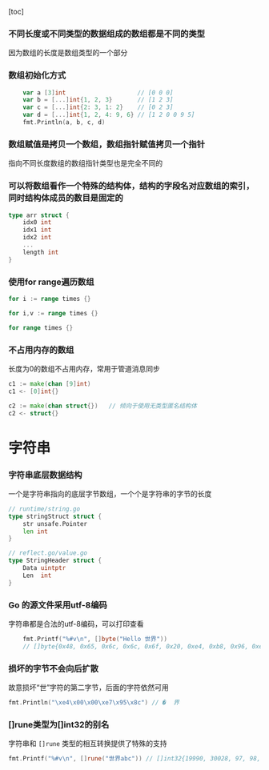 [toc]

### 不同长度或不同类型的数据组成的数组都是不同的类型

因为数组的长度是数组类型的一个部分

### 数组初始化方式

```go
	var a [3]int                    // [0 0 0]
	var b = [...]int{1, 2, 3}       // [1 2 3]
	var c = [...]int{2: 3, 1: 2}    // [0 2 3]
	var d = [...]int{1, 2, 4: 9, 6} // [1 2 0 0 9 5]
	fmt.Println(a, b, c, d)
```



###  数组赋值是拷贝一个数组，数组指针赋值拷贝一个指针

指向不同长度数组的数组指针类型也是完全不同的



### 可以将数组看作一个特殊的结构体，结构的字段名对应数组的索引，同时结构体成员的数目是固定的

```go
type arr struct {
    idx0 int
    idx1 int
    idx2 int
    ...
    length int
}
```

### 使用for range遍历数组

```go
for i := range times {}

for i,v := range times {}

for range times {}
```

###  不占用内存的数组

长度为0的数组不占用内存，常用于管道消息同步

```go
c1 := make(chan [9]int)
c1 <- [0]int{}

c2 := make(chan struct{})	// 倾向于使用无类型匿名结构体
c2 <- struct{}
```



# 字符串

### 字符串底层数据结构

一个是字符串指向的底层字节数组，一个个是字符串的字节的长度

```go
// runtime/string.go
type stringStruct struct {
	str unsafe.Pointer
	len int
}

// reflect.go/value.go
type StringHeader struct {
	Data uintptr
	Len  int
}
```

### Go 的源文件采用utf-8编码

字符串都是合法的utf-8编码，可以打印查看

```go
	fmt.Printf("%#v\n", []byte("Hello 世界"))
	// []byte{0x48, 0x65, 0x6c, 0x6c, 0x6f, 0x20, 0xe4, 0xb8, 0x96, 0xe7, 0x95, 0x8c}
```

### 损坏的字节不会向后扩散

故意损坏“世”字符的第二字节，后面的字符依然可用

```go
fmt.Println("\xe4\x00\x00\xe7\x95\x8c") // �  界
```

### []rune类型为[]int32的别名

字符串和 `[]rune` 类型的相互转换提供了特殊的支持

```go
fmt.Printf("%#v\n", []rune("世界abc")) // []int32{19990, 30028, 97, 98, 99}
```

